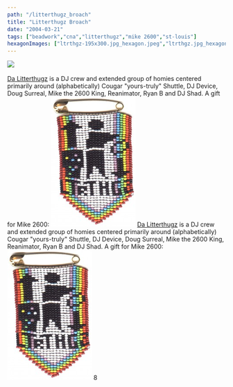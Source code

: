 ```yaml
---
path: "/litterthugz_broach"
title: "Litterthugz Broach"
date: "2004-03-21"
tags: ["beadwork","cna","litterthugz","mike 2600","st-louis"]
hexagonImages: ["ltrthgz-195x300.jpg_hexagon.jpeg","ltrthgz.jpg_hexagon.jpeg"]
---
```


 [![](ltrthgz.jpeg)](ltrthgz.jpeg)

[Da Litterthugz](http://www.myspace.com/litterthugz) is a DJ crew and extended group of homies centered primarily around (alphabetically) Cougar "yours-truly" Shuttle, DJ Device, Doug Surreal, Mike the 2600 King, Reanimator, Ryan B and DJ Shad. A gift for Mike 2600: [![](ltrthgz-195x300.jpg "ltrthgz")](ltrthgz.jpg) [Da Litterthugz](http://www.myspace.com/litterthugz) is a DJ crew and extended group of homies centered primarily around (alphabetically) Cougar "yours-truly" Shuttle, DJ Device, Doug Surreal, Mike the 2600 King, Reanimator, Ryan B and DJ Shad. A gift for Mike 2600: [![](ltrthgz-195x300.jpg "ltrthgz")](ltrthgz.jpg) 8 
  <!---
  <div class="field field-type-filefield field-field-images" xmlns="http://www.w3.org/1999/xhtml">
      
    <div class="field-items">
            <div class="field-item odd">
                    <a href="http://www.beigerecords.com/joe-old/sites/default/files/ltrthgz.jpeg" class="imagecache imagecache-square_thumbnail imagecache-imagelink imagecache-square_thumbnail_imagelink"><img src="http://www.beigerecords.com/joe-old/sites/default/files/imagecache/square_thumbnail/ltrthgz.jpeg" alt="" title="" width="300" height="300" class="imagecache imagecache-square_thumbnail"/></a>        </div>
        </div>
</div> 
 <a href="http://www.myspace.com/litterthugz" xmlns="http://www.w3.org/1999/xhtml">Da Litterthugz</a>  is a DJ crew and extended group of homies centered primarily around (alphabetically) Cougar "yours-truly" Shuttle, DJ Device, Doug Surreal, Mike the 2600 King, Reanimator, Ryan B and DJ Shad.

A gift for Mike 2600:
 <a href="http://www.beigerecords.com/joe/wp-content/uploads/2008/11/ltrthgz.jpg" xmlns="http://www.w3.org/1999/xhtml"><img src="http://www.beigerecords.com/joe/wp-content/uploads/2008/11/ltrthgz-195x300.jpg" alt="" title="ltrthgz" width="195" height="300" class="alignnone size-medium wp-image-117"/></a> <a href="http://www.myspace.com/litterthugz" xmlns="http://www.w3.org/1999/xhtml">Da Litterthugz</a>  is a DJ crew and extended group of homies centered primarily around (alphabetically) Cougar "yours-truly" Shuttle, DJ Device, Doug Surreal, Mike the 2600 King, Reanimator, Ryan B and DJ Shad.

A gift for Mike 2600:
 <a href="http://www.beigerecords.com/joe/wp-content/uploads/2008/11/ltrthgz.jpg" xmlns="http://www.w3.org/1999/xhtml"><img src="/joe/newdrupal/sites/default/files/images/ltrthgz-195x300.jpg" alt="" title="ltrthgz" width="195" height="300" class="alignnone size-medium wp-image-117"/></a> 8
  --->